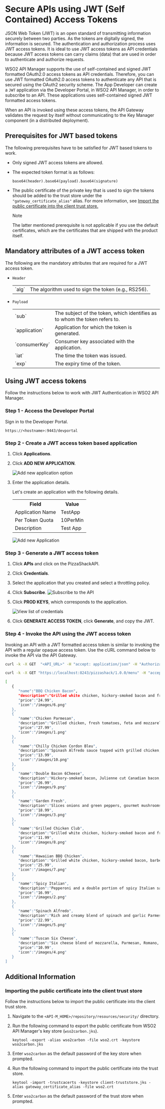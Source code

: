 # Secure APIs using JWT (Self Contained) Access Tokens

JSON Web Token (JWT) is an open standard of transmitting information securely between two parties. As the tokens are digitally signed, the information is secured. The authentication and authorization process uses JWT access tokens. It is ideal to use JWT access tokens as API credentials because JWT access tokens can carry claims (data) that are used in order to authenticate and authorize requests.

WSO2 API Manager supports the use of self-contained and signed JWT formatted OAuth2.0 access tokens as API credentials. Therefore, you can use JWT formatted OAuth2.0 access tokens to authenticate any API that is secured using the OAuth2 security scheme. The App Developer can create a `JWT` application via the Developer Portal, in WSO2 API Manager, in order to subscribe to an API. These applications uses self-contained signed JWT formatted access tokens.

When an API is invoked using these access tokens, the API Gateway validates the request by itself without communicating to the Key Manager component (in a distributed deployment).

## Prerequisites for JWT based tokens

The following prerequisites have to be satisfied for JWT based tokens to work.

-   Only signed JWT access tokens are allowed.

-   The expected token format is as follows: 

     `base64(header).base64(payload).base64(signature)`

-   The public certificate of the private key that is used to sign the tokens should be added to the trust store under the `"gateway_certificate_alias"` alias. For more information, see [Import the public certificate into the client trust store.](#import)

      <html>
      <div class="admonition note">
      <p class="admonition-title">Note</p>
      <p>The latter mentioned prerequisite is not applicable if you use the default certificates, which are the certificates that are shipped with the product itself. </p>
      </div> 
     </html>

## Mandatory attributes of a JWT access token

The following are the mandatory attributes that are required for a JWT access token.

- `Header`
   <table>
      <tbody>
         <tr>
            <td>`alg`</td>
            <td>The algorithm used to sign the token (e.g., RS256).</td>
         </tr>
      </tbody>
   </table>

- `Payload`
   <table>
      <tbody>
         <tr>
            <td>`sub`</td>
            <td>The subject of the token, which identifies as to whom the token refers to.</td>
         </tr>
         <tr>
            <td>`application`</td>
            <td>Application for which the token is generated.</td>
         </tr>
         <tr>
            <td>`consumerKey`</td>
            <td>Consumer key associated with the application.</td>
         </tr>
         <tr>
            <td>`iat`</td>
            <td>The time the token was issued.</td>
         </tr>
         <tr>
            <td>`exp`</td>
            <td>The expiry time of the token.</td>
         </tr>
      </tbody>
   </table>

## Using JWT access tokens

Follow the instructions below to work with JWT Authentication in WSO2 API Manager.

### Step 1 - Access the Developer Portal

Sign in to the Developer Portal.  
    
`https://<hostname>:9443/devportal`

### Step 2 - Create a JWT access token based application

1. Click **Applications**.

2. Click **ADD NEW APPLICATION**.

     ![Add new application option](../../../../assets/img/learn/add-new-application-option.png)

3. Enter the application details.

     Let's create an application with the following details.

     <html>
     <table>
     <th>Field</th><th>Value</th>
     <tr><td>Application Name</td><td>TestApp</td></tr>
     <tr><td>Per Token Quota</td><td>10PerMin</td></tr>
     <tr><td>Description</td><td>Test App</td></tr>
     </table>
     </html>

     ![Add new Application](../../../../assets/img/learn/add-new-application.png)

### Step 3 - Generate a JWT access token

1. Click **APIs** and click on the PizzaShackAPI.

2. Click **Credentials**.

3. Select the application that you created and select a throttling policy.

4. Click **Subscribe**.
     ![Subscribe to the API](../../../../assets/img/learn/subscribe-to-api.png)

5. Click **PROD KEYS**, which corresponds to the application.

     ![View list of credentials](../../../../assets/img/learn/view-credentials-list.png)

6. Click **GENERATE ACCESS TOKEN**, click **Generate**, and copy the JWT.

### Step 4 - Invoke the API using the JWT access token

Invoking an API with a JWT formatted access token is similar to invoking the API with a regular opaque access token. Use the cURL command below to invoke the API via the API Gateway.

``` bash tab="Format"
curl -k -X GET  "<API_URL>" -H "accept: application/json" -H "Authorization: Bearer <JWT_TOKEN>"
```

``` bash tab="Example"
curl -k -X GET "https://localhost:8243/pizzashack/1.0.0/menu" -H "accept: application/json" -H "Authorization: Bearer eyJ4NXQiOiJNell4TW1Ga09HWXdNV0kwWldObU5EY3hOR1l3WW1NNFpUQTNNV0kyTkRBelpHUXpOR00wWkdSbE5qSmtPREZrWkRSaU9URmtNV0ZoTXpVMlpHVmxOZyIsImtpZCI6Ik16WXhNbUZrT0dZd01XSTBaV05tTkRjeE5HWXdZbU00WlRBM01XSTJOREF6WkdRek5HTTBaR1JsTmpKa09ERmtaRFJpT1RGa01XRmhNelUyWkdWbE5nX1JTMjU2IiwiYWxnIjoiUlMyNTYifQ.eyJzdWIiOiJhZG1pbkBjYXJib24uc3VwZXIiLCJhdXQiOiJBUFBMSUNBVElPTiIsImF1ZCI6IkZ4Sm9kaWFPTTVEclc5WDFiUDR6c0E4Nk0yQWEiLCJuYmYiOjE2MDI1ODEyOTAsImF6cCI6IkZ4Sm9kaWFPTTVEclc5WDFiUDR6c0E4Nk0yQWEiLCJzY29wZSI6ImFtX2FwcGxpY2F0aW9uX3Njb3BlIGRlZmF1bHQiLCJpc3MiOiJodHRwczpcL1wvbG9jYWxob3N0Ojk0NDRcL29hdXRoMlwvdG9rZW4iLCJleHAiOjE2MDI1ODQ4OTAsImlhdCI6MTYwMjU4MTI5MCwianRpIjoiZTRhMzg2ZWQtM2I5OC00OTczLTgzZTAtYjk1NmE0NjZmODI4In0.RnTRzSOwEO0a7JWdwsxz-gajvziM6tZf-mB_u_MDzyZOLKG87qdZe2quyZxD3hI-gxrsszMl8R8pPh3eGWQNq0sy_vX0FAMxwioWg8tGtzFMZSI23IAfHcHoh3mZiwTKWV9i8Br-_AkO_WU-GRk6Xk-4IKKLqSSk9Apj_DamZ2H-xjImMVBH_OfRK4KQbrarmMRXi00iOkZEDENCAbxzJ3WgqzQdCp2vvWc-5D1FBukzYyppIioSybyOhJWqVEA0shugfN4rAOAsY6qkzNIdpX9wq23TMthRNQe_ZQrle0DCg5dVXGb33rcbOO6W9yuxe4vK4-CtYf5qS30vHpnofg"
```

``` bash tab="Response"
[ 
   { 
      "name":"BBQ Chicken Bacon",
      "description":"Grilled white chicken, hickory-smoked bacon and fresh sliced onions in barbeque sauce",
      "price":"24.99",
      "icon":"/images/6.png"
   },
   { 
      "name":"Chicken Parmesan",
      "description":"Grilled chicken, fresh tomatoes, feta and mozzarella cheese",
      "price":"27.99",
      "icon":"/images/1.png"
   },
   { 
      "name":"Chilly Chicken Cordon Bleu",
      "description":"Spinash Alfredo sauce topped with grilled chicken, ham, onions and mozzarella",
      "price":"13.99",
      "icon":"/images/10.png"
   },
   { 
      "name":"Double Bacon 6Cheese",
      "description":"Hickory-smoked bacon, Julienne cut Canadian bacon, Parmesan, mozzarella, Romano, Asiago and and Fontina cheese",
      "price":"26.99",
      "icon":"/images/9.png"
   },
   { 
      "name":"Garden Fresh",
      "description":"Slices onions and green peppers, gourmet mushrooms, black olives and ripe Roma tomatoes",
      "price":"18.99",
      "icon":"/images/3.png"
   },
   { 
      "name":"Grilled Chicken Club",
      "description":"Grilled white chicken, hickory-smoked bacon and fresh sliced onions topped with Roma tomatoes",
      "price":"11.99",
      "icon":"/images/8.png"
   },
   { 
      "name":"Hawaiian BBQ Chicken",
      "description":"Grilled white chicken, hickory-smoked bacon, barbeque sauce topped with sweet pine-apple",
      "price":"25.99",
      "icon":"/images/7.png"
   },
   { 
      "name":"Spicy Italian",
      "description":"Pepperoni and a double portion of spicy Italian sausage",
      "price":"16.99",
      "icon":"/images/2.png"
   },
   { 
      "name":"Spinach Alfredo",
      "description":"Rich and creamy blend of spinach and garlic Parmesan with Alfredo sauce",
      "price":"22.99",
      "icon":"/images/5.png"
   },
   { 
      "name":"Tuscan Six Cheese",
      "description":"Six cheese blend of mozzarella, Parmesan, Romano, Asiago and Fontina",
      "price":"10.99",
      "icon":"/images/4.png"
   }
]
```

## Additional Information
<a name="import"></a>

### Importing the public certificate into the client trust store
     
Follow the instructions below to import the public certificate into the client trust store.

1. Navigate to the `<API-M_HOME>/repository/resources/security/` directory.

2. Run the following command to export the public certificate from WSO2 API Manager's key store (`wso2carbon.jks`). 

    `keytool -export -alias wso2carbon -file wso2.crt -keystore wso2carbon.jks`

3. Enter `wso2carbon` as the default password of the key store when prompted.

4. Run the following command to import the public certificate into the trust store. 

     ```
     keytool -import -trustcacerts -keystore client-truststore.jks -alias gateway_certificate_alias -file wso2.crt
     ```

5. Enter `wso2carbon` as the default password of the trust store when prompted.